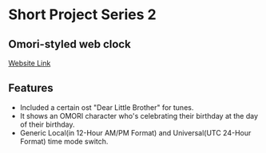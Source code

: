 
# Short Project Series 2
## Omori-styled web clock
[Website Link](https://takotatsuoji.github.io/omori-clock/)

## Features
- Included a certain ost "Dear Little Brother" for tunes.                                          
- It shows an OMORI character who's celebrating their birthday at the day of their birthday.
- Generic Local(in 12-Hour AM/PM Format) and Universal(UTC 24-Hour Format) time mode switch.
